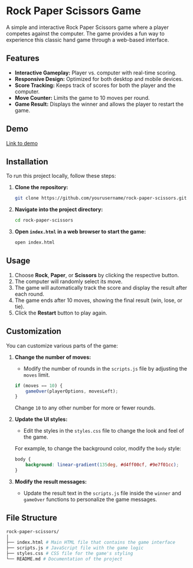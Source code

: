 # Rock Paper Scissors Game

A simple and interactive Rock Paper Scissors game where a player competes against the computer. The game provides a fun way to experience this classic hand game through a web-based interface.

## Features

- **Interactive Gameplay:** Player vs. computer with real-time scoring.
- **Responsive Design:** Optimized for both desktop and mobile devices.
- **Score Tracking:** Keeps track of scores for both the player and the computer.
- **Move Counter:** Limits the game to 10 moves per round.
- **Game Result:** Displays the winner and allows the player to restart the game.

## Demo
[Link to demo]()

## Installation

To run this project locally, follow these steps:

1. **Clone the repository:**
    ```bash
    git clone https://github.com/yourusername/rock-paper-scissors.git
    ```

2. **Navigate into the project directory:**
    ```bash
    cd rock-paper-scissors
    ```

3. **Open `index.html` in a web browser to start the game:**
    ```bash
    open index.html
    ```

## Usage
1. Choose **Rock**, **Paper**, or **Scissors** by clicking the respective button.
2. The computer will randomly select its move.
3. The game will automatically track the score and display the result after each round.
4. The game ends after 10 moves, showing the final result (win, lose, or tie).
5. Click the **Restart** button to play again.

## Customization

You can customize various parts of the game:

1. **Change the number of moves:** 
    - Modify the number of rounds in the `scripts.js` file by adjusting the `moves` limit.

    ```javascript
    if (moves == 10) { 
        gameOver(playerOptions, movesLeft);
    }
    ```
    Change `10` to any other number for more or fewer rounds.

2. **Update the UI styles:**
    - Edit the styles in the `styles.css` file to change the look and feel of the game.

    For example, to change the background color, modify the `body` style:

    ```css
    body {
        background: linear-gradient(135deg, #d4ff00cf, #9e7f01cc);
    }
    ```

3. **Modify the result messages:**
    - Update the result text in the `scripts.js` file inside the `winner` and `gameOver` functions to personalize the game messages.

## File Structure
```sh
rock-paper-scissors/ 
│ 
├── index.html # Main HTML file that contains the game interface
├── scripts.js # JavaScript file with the game logic 
├── styles.css # CSS file for the game's styling 
└── README.md # Documentation of the project

```
